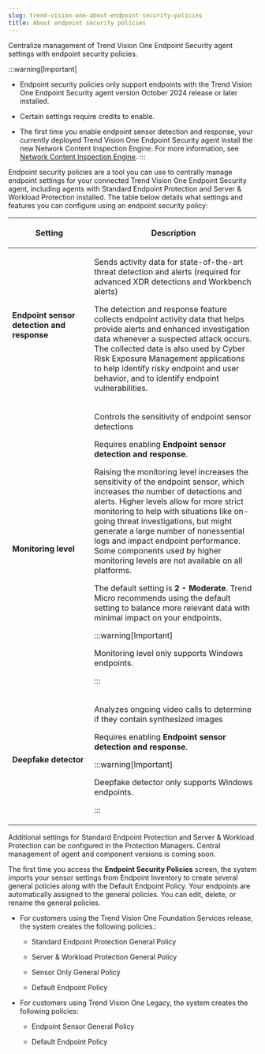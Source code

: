 ```yaml
---
slug: trend-vision-one-about-endpoint-security-policies
title: About endpoint security policies
---
```


Centralize management of Trend Vision One Endpoint Security agent settings with endpoint security policies.

:::warning[Important]
- Endpoint security policies only support endpoints with the Trend Vision One Endpoint Security agent version October 2024 release or later installed.

- Certain settings require credits to enable.

- The first time you enable endpoint sensor detection and response, your currently deployed Trend Vision One Endpoint Security agent install the new Network Content Inspection Engine. For more information, see [Network Content Inspection Engine](network-content-inspection-engine.md).
:::

Endpoint security policies are a tool you can use to centrally manage endpoint settings for your connected Trend Vision One Endpoint Security agent, including agents with Standard Endpoint Protection and Server & Workload Protection installed. The table below details what settings and features you can configure using an endpoint security policy:

<table>
<colgroup>
<col style="width: 33%" />
<col style="width: 67%" />
</colgroup>
<thead>
<tr>
<th><p>Setting</p></th>
<th><p>Description</p></th>
</tr>
</thead>
<tbody>
<tr>
<td><p><strong>Endpoint sensor detection and response</strong></p></td>
<td><p>Sends activity data for state-of-the-art threat detection and alerts (required for advanced XDR detections and Workbench alerts)</p>
<p>The detection and response feature collects endpoint activity data that helps provide alerts and enhanced investigation data whenever a suspected attack occurs. The collected data is also used by Cyber Risk Exposure Management applications to help identify risky endpoint and user behavior, and to identify endpoint vulnerabilities.</p></td>
</tr>
<tr>
<td><p><strong>Monitoring level</strong></p></td>
<td><p>Controls the sensitivity of endpoint sensor detections</p>
<p>Requires enabling <strong>Endpoint sensor detection and response</strong>.</p>
<p>Raising the monitoring level increases the sensitivity of the endpoint sensor, which increases the number of detections and alerts. Higher levels allow for more strict monitoring to help with situations like on-going threat investigations, but might generate a large number of nonessential logs and impact endpoint performance. Some components used by higher monitoring levels are not available on all platforms.</p>
<p>The default setting is <strong>2 - Moderate</strong>. Trend Micro recommends using the default setting to balance more relevant data with minimal impact on your endpoints.</p>


:::warning[Important]

<p>Monitoring level only supports Windows endpoints.</p>


:::

</td>
</tr>
<tr>
<td><p><strong>Deepfake detector</strong></p></td>
<td><p>Analyzes ongoing video calls to determine if they contain synthesized images</p>
<p>Requires enabling <strong>Endpoint sensor detection and response</strong>.</p>


:::warning[Important]

<p>Deepfake detector only supports Windows endpoints.</p>


:::

</td>
</tr>
</tbody>
</table>

Additional settings for Standard Endpoint Protection and Server & Workload Protection can be configured in the Protection Managers. Central management of agent and component versions is coming soon.

The first time you access the **Endpoint Security Policies** screen, the system imports your sensor settings from Endpoint Inventory to create several general policies along with the Default Endpoint Policy. Your endpoints are automatically assigned to the general policies. You can edit, delete, or rename the general policies.

- For customers using the Trend Vision One Foundation Services release, the system creates the following policies.:

  - Standard Endpoint Protection General Policy

  - Server & Workload Protection General Policy

  - Sensor Only General Policy

  - Default Endpoint Policy

- For customers using Trend Vision One Legacy, the system creates the following policies:

  - Endpoint Sensor General Policy

  - Default Endpoint Policy
